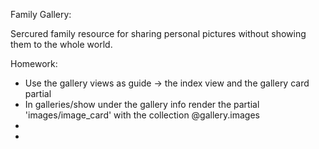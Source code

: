 Family Gallery:

Sercured family resource for sharing personal
pictures without showing them to the whole world.


Homework:
* Use the gallery views as guide -> the index view and the gallery card partial
* In galleries/show under the gallery info render the partial 'images/image_card' with the collection @gallery.images
*
*
